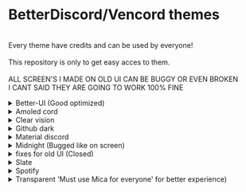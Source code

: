 # BetterDiscord/Vencord themes
<br>Every theme have credits and can be used by everyone!</br>
<br>This repository is only to get easy acces to them.</br>
<br>ALL SCREEN'S I MADE ON OLD UI CAN BE BUGGY OR EVEN BROKEN</br>
I CANT SAID THEY ARE GOING TO WORK 100% FINE

[def]: https://github.com/kmmiio99o/Themes/blob/main/fixes-for-old-UI.css
<details>
<summary>Better-UI (Good optimized)</summary>
<br>Theme on discord I used is 'dark'</br>
<img src="icons/Better-UI.png" width="1000" />
</details>
<details>
<summary>Amoled cord</summary>
<img src="icons/Amoled-cord.png" width="1000" />
</details>
<details>
<summary>Clear vision</summary>
<img src="icons/Clear-vision.jpg" width="1000" />
</details>
<details>
<summary>Github dark</summary>
<img src="icons/Github-dark.png" width="1000" />
</details>
<details>
<summary>Material discord</summary>
<img src="icons/Material-discord.png" width="1000" />
</details>
<details>
<summary>Midnight (Bugged like on screen)</summary>
<img src="icons/Midnight.png" width="1000" />
</details>
<details>
<summary>fixes for old UI (Closed)</summary>
<br>It's not possible to use this theme, because discord gived fully refreash UI</br>
<img src="icons/old-UI.png" width="1000" />
</details>
<details>
<summary>Slate</summary>
<img src="icons/Slate.png" width="1000" />
</details>
<details>
<summary>Spotify</summary>
<img src="icons/Spotify.png" width="1000" />
</details>
<details>
<summary>Transparent 'Must use Mica for everyone' for better experience)</summary>
<br>Link to Mica for everyone: https://github.com/MicaForEveryone/MicaForEveryone.</br>
<br>Theme in the background is my own on pc!</br>
<img src="icons/Transparent.png" width="1000" />
</details>
